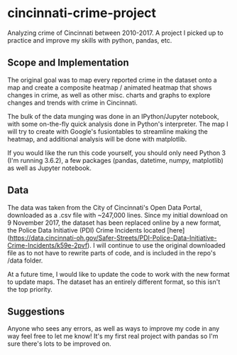 # cincinnati-crime-project
Analyzing crime of Cincinnati between 2010-2017. A project I picked up to practice and improve my skills with python, pandas, etc.

## Scope and Implementation

The original goal was to map every reported crime in the dataset onto a map and create a composite heatmap / animated heatmap that shows changes in crime, as well as other misc. charts and graphs to explore changes and trends with crime in Cincinnati.

The bulk of the data munging was done in an IPython/Jupyter notebook, with some on-the-fly quick analysis done in Python's interpreter. The map I will try to create with Google's fusiontables to streamline making the heatmap, and additional analysis will be done with matplotlib.

If you would like the run this code yourself, you should only need Python 3 (I'm running 3.6.2), a few packages (pandas, datetime, numpy, matplotlib) as well as Jupyter notebook. 

## Data

The data was taken from the City of Cincinnati's Open Data Portal, downloaded as a .csv file with ~247,000 lines. Since my initial download on 9 November 2017, the dataset has been replaced online by a new format, the Police Data Initiative (PDI) Crime Incidents located [here] (https://data.cincinnati-oh.gov/Safer-Streets/PDI-Police-Data-Initiative-Crime-Incidents/k59e-2pvf). I will continue to use the original downloaded file as to not have to rewrite parts of code, and is included in the repo's /data folder.

At a future time, I would like to update the code to work with the new format to update maps. The dataset has an entirely different format, so this isn't the top priority.

## Suggestions

Anyone who sees any errors, as well as ways to improve my code in any way feel free to let me know! It's my first real project with pandas so I'm sure there's lots to be improved on.

